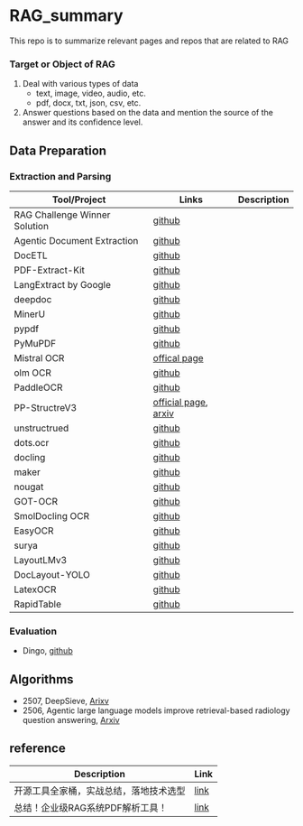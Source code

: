 # RAG_summary

This repo is to summarize relevant pages and repos that are related to RAG

### Target or Object of RAG
1. Deal with various types of data
    * text, image, video, audio, etc.
    * pdf, docx, txt, json, csv, etc.
2. Answer questions based on the data and mention the source of the answer and its confidence level.


## Data Preparation 
### Extraction and Parsing

| Tool/Project | Links | Description |
|--------------|-------| -------|
|RAG Challenge Winner Solution| [github](https://github.com/IlyaRice/RAG-Challenge-2) |
| Agentic Document Extraction | [github](https://github.com/landing-ai/agentic-doc) |
| DocETL | [github](https://github.com/ucbepic/docetl) |
| PDF-Extract-Kit | [github](https://github.com/opendatalab/PDF-Extract-Kit)
| LangExtract by Google | [github](https://github.com/google/langextract)
| deepdoc | [github](https://github.com/infiniflow/ragflow/tree/main/deepdoc)
| MinerU | [github](https://opendatalab.github.io/MinerU/)
| pypdf | [github](https://github.com/py-pdf/pypdf)
| PyMuPDF | [github](https://github.com/pymupdf/PyMuPDF)
| Mistral OCR| [offical page](https://mistral.ai/news/mistral-ocr)
| olm OCR | [github](https://github.com/allenai/olmocr)
| PaddleOCR | [github](https://github.com/PaddlePaddle/PaddleOCR)
| PP-StructreV3 | [official page](http://www.paddleocr.ai/main/en/version3.x/algorithm/PP-StructureV3/PP-StructureV3.html), [arxiv](https://arxiv.org/abs/2210.05391)
| unstructrued | [github](https://github.com/Unstructured-IO/unstructured)
| dots.ocr | [github](https://github.com/rednote-hilab/dots.ocr)
| docling | [github](https://github.com/docling-project/docling)
| maker | [github](https://github.com/datalab-to/marker)
| nougat | [github](https://github.com/facebookresearch/nougat)
| GOT-OCR | [github](https://github.com/Ucas-HaoranWei/GOT-OCR2.0)
| SmolDocling OCR | [github](https://github.com/AIAnytime/SmolDocling-OCR-App)
| EasyOCR | [github](https://github.com/JaidedAI/EasyOCR)
| surya | [github](https://github.com/datalab-to/surya)
| LayoutLMv3 | [github](https://github.com/microsoft/unilm/tree/master/layoutlmv3)
| DocLayout-YOLO| [github](https://github.com/opendatalab/DocLayout-YOLO) 
| LatexOCR| [github](https://github.com/lukas-blecher/LaTeX-OCR)
| RapidTable| [github](https://github.com/RapidAI/RapidTable) |




### Evaluation
* Dingo, [github](https://github.com/MigoXLab/dingo)

## Algorithms
* 2507, DeepSieve, [Arixv](https://arxiv.org/abs/2507.22050)
* 2506, Agentic large language models improve retrieval-based radiology question answering, [Arxiv](https://arxiv.org/pdf/2508.00743)



## reference


| Description | Link |
|-------------|------|
| 开源工具全家桶，实战总结，落地技术选型 | [link](https://www.xiaohongshu.com/explore/6807c26c000000001d0242f1?app_platform=android&ignoreEngage=true&app_version=8.94.2&share_from_user_hidden=true&xsec_source=app_share&type=normal&xsec_token=CBrnuw9M3TKKHmh51KCDVCqespfZMlr7U-XAuVlTmt0KA=&author_share=1&xhsshare=WeixinSession&shareRedId=N0o4RTRHNU02NzUyOTgwNjY0OThGOjY7&apptime=1754375009&share_id=ea20ea452df84d88a122ff85f3dff592&share_channel=wechat) |
| 总结！企业级RAG系统PDF解析工具！ | [link](https://www.xiaohongshu.com/explore/680fa4e4000000000e006567?app_platform=android&ignoreEngage=true&app_version=8.94.2&share_from_user_hidden=true&xsec_source=app_share&type=normal&xsec_token=CBy4faorZqbjvw01M4DcK27S4j_p_QPbMtMWjlcTaZnWI=&author_share=1&xhsshare=WeixinSession&shareRedId=N0o4RTRHNU02NzUyOTgwNjY0OThGOjY7&apptime=1754375059&share_id=97c7e2ede8a7400e909e55a0eff6c687&share_channel=wechat)|

